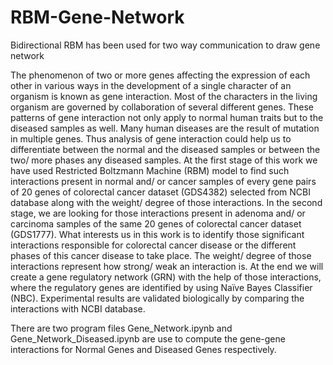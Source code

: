 # RBM-Gene-Network
Bidirectional RBM has been used for two way communication to draw gene network

The phenomenon of two or more genes affecting the expression of each other in various ways in the development of a single character of an organism is known as gene interaction. Most of the characters in the living organism are governed by collaboration of several different genes. These patterns of gene interaction not only apply to normal human traits but to the diseased samples as well. Many human diseases are the result of mutation in multiple genes. Thus analysis of gene interaction could help us to differentiate between the normal and the diseased samples or between the two/ more phases any diseased samples. At the first stage of this work we have used Restricted Boltzmann Machine (RBM) model to find such interactions present in normal and/ or cancer samples of every gene pairs of 20 genes of colorectal cancer dataset (GDS4382) selected from NCBI database along with the weight/ degree of those interactions. In the second stage, we are looking for those interactions present in adenoma and/ or carcinoma samples of the same 20 genes of colorectal cancer dataset (GDS1777). What interests us in this work is to identify those  significant interactions responsible for colorectal cancer disease or the different phases of this cancer disease to take place. The weight/ degree of those interactions represent how strong/ weak an interaction is. At the end we will create a gene regulatory network (GRN) with the help of those interactions, where the regulatory genes are identified by using Naïve Bayes Classifier (NBC). Experimental results are validated biologically by comparing the interactions with NCBI database.

There are two program files Gene_Network.ipynb and Gene_Network_Diseased.ipynb are use to compute the gene-gene interactions for Normal Genes and Diseased Genes respectively.
